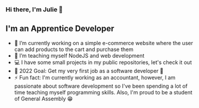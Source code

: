 ### Hi there, I'm Julie 👋

## I'm an Apprentice Developer

- 🔭 I’m currently working on a simple e-commerce website where the user can add products to the cart and purchase them
- 🌱 I’m teaching myself NodeJS and web development
- 💻 I have some small projects in my public repositories, let's check it out
- 🥅 2022 Goal: Get my very first job as a software developer 🙏
- ⚡ Fun fact: I'm currently working as an accountant, however, I am passionate about software development so I've been spending a lot of time teaching myself programming skills. Also, I'm proud to be a student of General Assembly 😁
